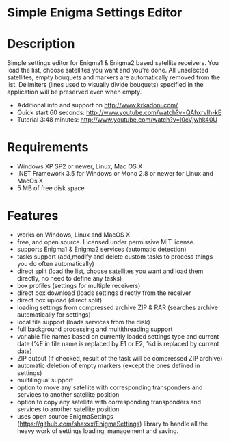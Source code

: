Simple Enigma Settings Editor
=============================

Description
===========

Simple settings editor for Enigma1 & Enigma2 based satellite receivers. You load the list, choose satellites you want and you’re done. All unselected satellites, empty bouquets and markers are automatically removed from the list. Delimiters (lines used to visually divide bouquets) specified in the application will be preserved even when empty.

- Additional info and support on http://www.krkadoni.com/.
- Quick start 60 seconds: http://www.youtube.com/watch?v=QAhxrvIh-kE
- Tutorial 3:48 minutes: http://www.youtube.com/watch?v=l0cVjwhk40U


Requirements
============

- Windows XP SP2 or newer, Linux, Mac OS X
- .NET Framework 3.5 for Windows or Mono 2.8 or newer for Linux and MacOs X
- 5 MB of free disk space

Features
========

- works on Windows, Linux and MacOS X
- free, and open source. Licensed under permissive MIT license.
- supports Enigma1 & Enigma2 services (automatic detection)
- tasks support (add,modify and delete custom tasks to process things you do often automatically)
- direct split (load the list, choose satellites you want and load them directly, no need to define any tasks)
- box profiles (settings for multiple receivers)
- direct box download (loads settings directly from the receiver
- direct box upload (direct split)
- loading settings from compressed archive ZIP & RAR (searches archive automatically for settings)
- local file support (loads services from the disk)
- full background processing and multithreading support
- variable file names based on currently loaded settings type and current date (%E in file name is replaced by E1 or E2, %d is replaced by current date)
- ZIP output (if checked, result of the task will be compressed ZIP archive)
- automatic deletion of empty markers (except the ones defined in settings)
- multilingual support
- option to move any satellite with corresponding transponders and services to another satellite position
- option to copy any satellite with corresponding transponders and services to another satellite position
- uses open source EnigmaSettings (https://github.com/shaxxx/EnigmaSettings) library to handle all the heavy work of settings loading, management and saving.

